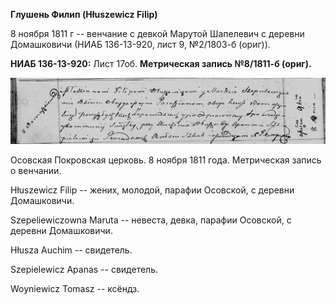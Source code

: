 **Глушень Филип (Hłuszewicz Filip)**

8 ноября 1811 г -- венчание с девкой Марутой Шапелевич с деревни
Домашковичи (НИАБ 136-13-920, лист 9, №2/1803-б (ориг)).

**НИАБ 136-13-920:** Лист 17об. **Метрическая запись №8/1811-б (ориг).**

![](./media/31bd11a2cbb9e010b92a1723bb4f6611a58a388d.png)

Осовская Покровская церковь. 8 ноября 1811 года. Метрическая запись о
венчании.

Hłuszewicz Filip -- жених, молодой, парафии Осовской, с деревни
Домашковичи.

Szepeliewiczowna Maruta -- невеста, девка, парафии Осовской, с деревни
Домашковичи.

Hłuszа Auchim -- свидетель.

Szepielewicz Apanas -- свидетель.

Woyniewicz Tomasz -- ксёндз.
